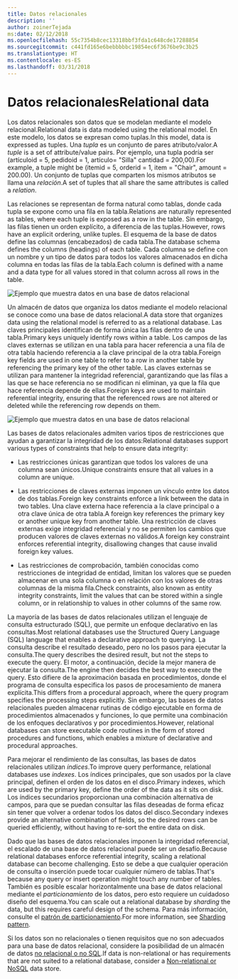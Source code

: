 ```yaml
---
title: Datos relacionales
description: ''
author: zoinerTejada
ms:date: 02/12/2018
ms.openlocfilehash: 55c7354b8cec13318bbf3fda1c648cde17288854
ms.sourcegitcommit: c441fd165e6bebbbbbc19854ec6f3676be9c3b25
ms.translationtype: HT
ms.contentlocale: es-ES
ms.lasthandoff: 03/31/2018
---
```

# <a name="relational-data"></a><span data-ttu-id="bbd38-102">Datos relacionales</span><span class="sxs-lookup"><span data-stu-id="bbd38-102">Relational data</span></span>

<span data-ttu-id="bbd38-103">Los datos relacionales son datos que se modelan mediante el modelo relacional.</span><span class="sxs-lookup"><span data-stu-id="bbd38-103">Relational data is data modeled using the relational model.</span></span> <span data-ttu-id="bbd38-104">En este modelo, los datos se expresan como tuplas.</span><span class="sxs-lookup"><span data-stu-id="bbd38-104">In this model, data is expressed as tuples.</span></span> <span data-ttu-id="bbd38-105">Una *tupla* es un conjunto de pares atributo/valor.</span><span class="sxs-lookup"><span data-stu-id="bbd38-105">A *tuple* is a set of attribute/value pairs.</span></span> <span data-ttu-id="bbd38-106">Por ejemplo, una tupla podría ser (artículoid = 5, pedidoid = 1, artículo= "Silla" cantidad = 200,00).</span><span class="sxs-lookup"><span data-stu-id="bbd38-106">For example, a tuple might be (itemid = 5, orderid = 1, item = "Chair", amount = 200.00).</span></span> <span data-ttu-id="bbd38-107">Un conjunto de tuplas que comparten los mismos atributos se llama una *relación*.</span><span class="sxs-lookup"><span data-stu-id="bbd38-107">A set of tuples that all share the same attributes is called a *relation*.</span></span> 

<span data-ttu-id="bbd38-108">Las relaciones se representan de forma natural como tablas, donde cada tupla se expone como una fila en la tabla.</span><span class="sxs-lookup"><span data-stu-id="bbd38-108">Relations are naturally represented as tables, where each tuple is exposed as a row in the table.</span></span> <span data-ttu-id="bbd38-109">Sin embargo, las filas tienen un orden explícito, a diferencia de las tuplas.</span><span class="sxs-lookup"><span data-stu-id="bbd38-109">However, rows have an explicit ordering, unlike tuples.</span></span> <span data-ttu-id="bbd38-110">El esquema de la base de datos define las columnas (encabezados) de cada tabla.</span><span class="sxs-lookup"><span data-stu-id="bbd38-110">The database schema defines the columns (headings) of each table.</span></span> <span data-ttu-id="bbd38-111">Cada columna se define con un nombre y un tipo de datos para todos los valores almacenados en dicha columna en todas las filas de la tabla.</span><span class="sxs-lookup"><span data-stu-id="bbd38-111">Each column is defined with a name and a data type for all values stored in that column across all rows in the table.</span></span>

![Ejemplo que muestra datos en una base de datos relacional](./images/example-relational.png)

<span data-ttu-id="bbd38-113">Un almacén de datos que organiza los datos mediante el modelo relacional se conoce como una base de datos relacional.</span><span class="sxs-lookup"><span data-stu-id="bbd38-113">A data store that organizes data using the relational model is referred to as a relational database.</span></span> <span data-ttu-id="bbd38-114">Las claves principales identifican de forma única las filas dentro de una tabla.</span><span class="sxs-lookup"><span data-stu-id="bbd38-114">Primary keys uniquely identify rows within a table.</span></span> <span data-ttu-id="bbd38-115">Los campos de las claves externas se utilizan en una tabla para hacer referencia a una fila de otra tabla haciendo referencia a la clave principal de la otra tabla.</span><span class="sxs-lookup"><span data-stu-id="bbd38-115">Foreign key fields are used in one table to refer to a row in another table by referencing the primary key of the other table.</span></span> <span data-ttu-id="bbd38-116">Las claves externas se utilizan para mantener la integridad referencial, garantizando que las filas a las que se hace referencia no se modifican ni eliminan, ya que la fila que hace referencia depende de ellas.</span><span class="sxs-lookup"><span data-stu-id="bbd38-116">Foreign keys are used to maintain referential integrity, ensuring that the referenced rows are not altered or deleted while the referencing row depends on them.</span></span> 

![Ejemplo que muestra datos en una base de datos relacional](./images/example-relational2.png)

<span data-ttu-id="bbd38-118">Las bases de datos relacionales admiten varios tipos de restricciones que ayudan a garantizar la integridad de los datos:</span><span class="sxs-lookup"><span data-stu-id="bbd38-118">Relational databases support various types of constraints that help to ensure data integrity:</span></span>

- <span data-ttu-id="bbd38-119">Las restricciones únicas garantizan que todos los valores de una columna sean únicos.</span><span class="sxs-lookup"><span data-stu-id="bbd38-119">Unique constraints ensure that all values in a column are unique.</span></span> 

- <span data-ttu-id="bbd38-120">Las restricciones de claves externas imponen un vínculo entre los datos de dos tablas.</span><span class="sxs-lookup"><span data-stu-id="bbd38-120">Foreign key constraints enforce a link between the data in two tables.</span></span> <span data-ttu-id="bbd38-121">Una clave externa hace referencia a la clave principal o a otra clave única de otra tabla.</span><span class="sxs-lookup"><span data-stu-id="bbd38-121">A foreign key references the primary key or another unique key from another table.</span></span> <span data-ttu-id="bbd38-122">Una restricción de claves externas exige integridad referencial y no se permiten los cambios que producen valores de claves externas no válidos.</span><span class="sxs-lookup"><span data-stu-id="bbd38-122">A foreign key constraint enforces referential integrity, disallowing changes that cause invalid foreign key values.</span></span>

- <span data-ttu-id="bbd38-123">Las restricciones de comprobación, también conocidas como restricciones de integridad de entidad, limitan los valores que se pueden almacenar en una sola columna o en relación con los valores de otras columnas de la misma fila.</span><span class="sxs-lookup"><span data-stu-id="bbd38-123">Check constraints, also known as entity integrity constraints, limit the values that can be stored within a single column, or in relationship to values in other columns of the same row.</span></span> 

<span data-ttu-id="bbd38-124">La mayoría de las bases de datos relacionales utilizan el lenguaje de consulta estructurado (SQL), que permite un enfoque declarativo en las consultas.</span><span class="sxs-lookup"><span data-stu-id="bbd38-124">Most relational databases use the Structured Query Language (SQL) language that enables a declarative approach to querying.</span></span> <span data-ttu-id="bbd38-125">La consulta describe el resultado deseado, pero no los pasos para ejecutar la consulta.</span><span class="sxs-lookup"><span data-stu-id="bbd38-125">The query describes the desired result, but not the steps to execute the query.</span></span> <span data-ttu-id="bbd38-126">El motor, a continuación, decide la mejor manera de ejecutar la consulta.</span><span class="sxs-lookup"><span data-stu-id="bbd38-126">The engine then decides the best way to execute the query.</span></span> <span data-ttu-id="bbd38-127">Esto difiere de la aproximación basada en procedimientos, donde el programa de consulta especifica los pasos de procesamiento de manera explícita.</span><span class="sxs-lookup"><span data-stu-id="bbd38-127">This differs from a procedural approach, where the query program specifies the processing steps explicitly.</span></span> <span data-ttu-id="bbd38-128">Sin embargo, las bases de datos relacionales pueden almacenar rutinas de código ejecutable en forma de procedimientos almacenados y funciones, lo que permite una combinación de los enfoques declarativos y por procedimientos.</span><span class="sxs-lookup"><span data-stu-id="bbd38-128">However, relational databases can store executable code routines in the form of stored procedures and functions, which enables a mixture of declarative and procedural approaches.</span></span>

<span data-ttu-id="bbd38-129">Para mejorar el rendimiento de las consultas, las bases de datos relacionales utilizan *índices*.</span><span class="sxs-lookup"><span data-stu-id="bbd38-129">To improve query performance, relational databases use *indexes*.</span></span> <span data-ttu-id="bbd38-130">Los índices principales, que son usados por la clave principal, definen el orden de los datos en el disco.</span><span class="sxs-lookup"><span data-stu-id="bbd38-130">Primary indexes, which are used by the primary key, define the order of the data as it sits on disk.</span></span> <span data-ttu-id="bbd38-131">Los índices secundarios proporcionan una combinación alternativa de campos, para que se puedan consultar las filas deseadas de forma eficaz sin tener que volver a ordenar todos los datos del disco.</span><span class="sxs-lookup"><span data-stu-id="bbd38-131">Secondary indexes provide an alternative combination of fields, so the desired rows can be queried efficiently, without having to re-sort the entire data on disk.</span></span>

<span data-ttu-id="bbd38-132">Dado que las bases de datos relacionales imponen la integridad referencial, el escalado de una base de datos relacional puede ser un desafío.</span><span class="sxs-lookup"><span data-stu-id="bbd38-132">Because relational databases enforce referential integrity, scaling a relational database can become challenging.</span></span> <span data-ttu-id="bbd38-133">Esto se debe a que cualquier operación de consulta o inserción puede tocar cualquier número de tablas.</span><span class="sxs-lookup"><span data-stu-id="bbd38-133">That's because any query or insert operation might touch any number of tables.</span></span> <span data-ttu-id="bbd38-134">También es posible escalar horizontalmente una base de datos relacional mediante el *particionamiento* de los datos, pero esto requiere un cuidadoso diseño del esquema.</span><span class="sxs-lookup"><span data-stu-id="bbd38-134">You can scale out a relational database by *sharding* the data, but this requires careful design of the schema.</span></span> <span data-ttu-id="bbd38-135">Para más información, consulte el [patrón de particionamiento](../../patterns/sharding.md).</span><span class="sxs-lookup"><span data-stu-id="bbd38-135">For more information, see [Sharding pattern](../../patterns/sharding.md).</span></span>

<span data-ttu-id="bbd38-136">Si los datos son no relacionales o tienen requisitos que no son adecuados para una base de datos relacional, considere la posibilidad de un almacén de datos [no relacional o no SQL](./non-relational-data.md).</span><span class="sxs-lookup"><span data-stu-id="bbd38-136">If data is non-relational or has requirements that are not suited to a relational database, consider a [Non-relational or NoSQL](./non-relational-data.md) data store.</span></span>

